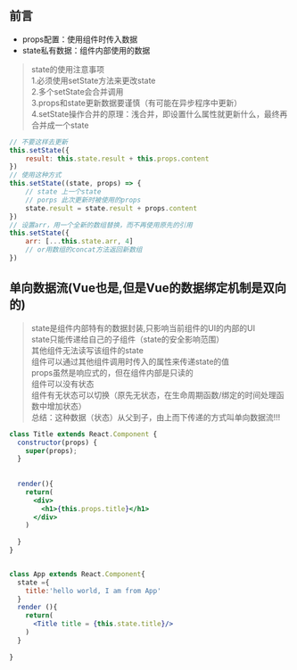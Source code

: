 
## 前言
- props配置：使用组件时传入数据
- state私有数据：组件内部使用的数据

> state的使用注意事项<br>
1.必须使用setState方法来更改state<br>
2.多个setState会合并调用<br>
3.props和state更新数据要谨慎（有可能在异步程序中更新）<br>
4.setState操作合并的原理：浅合并，即设置什么属性就更新什么，最终再合并成一个state<br>


```jsx
// 不要这样去更新
this.setState({
    result: this.state.result + this.props.content
})
// 使用这种方式
this.setState((state, props) => {
    // state 上一个state
    // porps 此次更新时被使用的props
    state.result = state.result + props.content
})
// 设置arr，用一个全新的数组替换，而不再使用原先的引用
this.setState({
	arr: [...this.state.arr, 4]
	// or用数组的concat方法返回新数组
})


```
## 单向数据流(Vue也是,但是Vue的数据绑定机制是双向的)
> state是组件内部特有的数据封装,只影响当前组件的UI的内部的UI<br>
> state只能传递给自己的子组件（state的安全影响范围）<br>
其他组件无法读写该组件的state<br>
组件可以通过其他组件调用时传入的属性来传递state的值<br>
props虽然是响应式的，但在组件内部是只读的<br>
组件可以没有状态<br>
组件有无状态可以切换（原先无状态，在生命周期函数/绑定的时间处理函数中增加状态）<br>
总结：这种数据（状态）从父到子，由上而下传递的方式叫单向数据流!!!<br>


```jsx
class Title extends React.Component {
  constructor(props) {
    super(props);
  }
  
  
  render(){
    return(
      <div>
        <h1>{this.props.title}</h1>
      </div>
    )
    
  }
}


class App extends React.Component{
  state ={
    title:'hello world, I am from App'
  }
  render (){
    return(
      <Title title = {this.state.title}/>
    )
  }
  
}
```